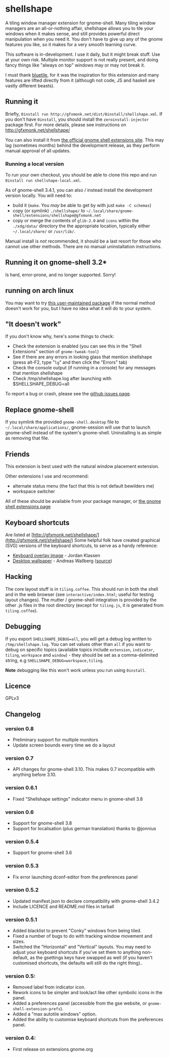 # shellshape
A tiling window manager extension for gnome-shell. Many tiling window managers are an all-or-nothing affair, shellshape allows you to tile your windows when it makes sense, and still provides powerful direct manipulation when you need it. You don't have to give up any of the gnome features you like, so it makes for a very smooth learning curve.

This software is in-development. I use it daily, but it might break stuff. Use at your own risk. Multiple monitor support is not really present, and doing fancy things like "always on top" windows may or may not break it.

I must thank [bluetile][bluetile], for it was the inspiration for this extension and many features are lifted directly from it (although not code, JS and haskell are vastly different beasts).

## Running it

Briefly, `0install run http://gfxmonk.net/dist/0install/shellshape.xml`. If you don't have `0install`, you should install the `zeroinstall-injector` package first.
For more details, please see instructions on <http://gfxmonk.net/shellshape/>

You can also install it from [the official gnome shell extensions site](https://extensions.gnome.org/extension/294/shellshape/).
This may lag (sometimes months) behind the development release, as they perform manual approval of all updates.

### Running a local version

To run your own checkout, you should be able to clone this repo and run `0install run shellshape-local.xml`.

As of gnome-shell 3.4.1, you can also / instead install the development version locally. You will need to:

 - build it (`make`. You _may_ be able to get by with just `make -C schemas`)
 - copy (or symlink) `./shellshape/` to `~/.local/share/gnome-shell/extensions/shellshape@gfxmonk.net`
 - copy or merge the contents of `glib-2.0` and `icons` within the `./xdg/data/` directory the the appropriate location, typically either `~/.local/share/` or `/usr/lib/`.

Manual install is *not* recommended, it should be a last resort for those who cannot use other methods. There are no manual uninstallation instructions.

## Running it on gnome-shell 3.2*

Is hard, error-prone, and no longer supported. Sorry!

## running on arch linux

You may want to try [this user-maintained package](https://aur.archlinux.org/packages.php?ID=50257) if the normal method doesn't work for you, but I have no idea what it will do to your system.

## "It doesn't work"

If you don't know why, here's some things to check:

 - Check the extension is enabled (you can see this in the "Shell Extensions" section of `gnome-tweak-tool`)
 - See if there are any errors in looking glass that mention shellshape (press alt-F2, type "`lg`" and then click the "Errors" tab)
 - Check the console output (if running in a console) for any messages that mention shellshape
 - Check /tmp/shellshape.log after launching with $SHELLSHAPE_DEBUG=all

To report a bug or crash, please see the [github issues page](https://github.com/gfxmonk/shellshape/issues).

## Replace gnome-shell

If you symlink the provided `gnome-shell.desktop` file to `~/.local/share/applications/`, gnome-session will use that to launch gnome-shell instead of the system's gnome-shell. Uninstalling is as simple as removing that file.

## Friends
This extension is best used with the natural window placement extension.

Other extensions I use and recommend:

 - alternate status menu (the fact that this is not default bewilders me)
 - workspace switcher

All of these should be available from your package manager, or [the gnome shell extensions page](https://live.gnome.org/GnomeShell/Extensions)

## Keyboard shortcuts

Are listed at [http://gfxmonk.net/shellshape/](http://gfxmonk.net/shellshape/)
Some helpful folk have created graphical (SVG) versions of the keyboard shortcuts, to serve as a handy reference:

 - [Keyboard overlay image](https://github.com/downloads/gfxmonk/shellshape/keyboardshortcuts.svg) - Jordan Klassen
 - [Desktop wallpaper](http://dl.dropbox.com/u/1879450/shellshape.svg) - Andreas Wallberg ([source](https://github.com/gfxmonk/shellshape/issues/95))

## Hacking
The core layout stuff is in `tiling.coffee`. This should run in both the shell and in the web browser (see `interactive/index.html`; useful for testing layout changes). The mutter / gnome-shell integration is provided by the other .js files in the root directory (except for `tiling.js`, it is generated from `tiling.coffee`).

## Debugging
If you export `SHELLSHAPE_DEBUG=all`, you will get a debug log written to `/tmp/shellshape.log`. You can set values other than `all` if you want to debug on specific topics (available topics include `extension`, `indicator`, `tiling`, `workspace` and `window`) - they should be set as a comma-delimited string, e.g `SHELLSHAPE_DEBUG=workspace,tiling`.

**Note** debugging like this won't work unless you run using `0install`.

## Licence
GPLv3

## Changelog

### version 0.8
 - Preliminary support for multiple monitors
 - Update screen bounds every time we do a layout

### version 0.7
 - API changes for gnome-shell 3.10.
   This makes 0.7 incompatible with anything before 3.10.

### version 0.6.1
 - Fixed "Shellshape settings" indicator menu in gnome-shell 3.8

### version 0.6
 - Support for gnome-shell 3.8
 - Support for localisation (plus german translation) thanks to @jonnius

### version 0.5.4
 - Support for gnome-shell 3.6

### version 0.5.3
 - Fix error launching dconf-editor from the preferences panel

### version 0.5.2
 - Updated manifest.json to declare compatibility with gnome-shell 3.4.2
 - Include LICENCE and README.md files in tarball

### version 0.5.1
 - Added blacklist to prevent "Conky" windows from being tiled.
 - Fixed a number of bugs to do with tracking window movement and sizes.
 - Switched the "Horizontal" and "Vertical" layouts. You may need to adjust your keyboard shortcuts if you've set them to anything non-default, as the gsettings keys have swapped as well (if you haven't customised shortcuts, the defaults will still do the right thing)..

### version 0.5:
 - Removed label from indicator icon.
 - Rework icons to be simpler and look/act like other symbolic icons in the panel.
 - Added a preferences panel (accessible from the gse website, or `gnome-shell-extension-prefs`).
 - Added a "max autotile windows" option.
 - Added the ability to customise keyboard shortcuts from the preferences panel.

### version 0.4:
 - First release on extensions.gnome.org

[bluetile]: http://bluetile.org/
